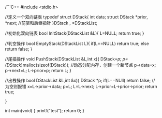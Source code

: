 /```C++
#include <stdio.h>

//定义一个双向链表
typedef struct DStack{
    int data;
    struct DStack *prior, *next;  //前驱和后继指针
}DStack , *DStackList;

//初始化双向链表
bool InitStack(DStackList &L){
    L=NULL;
    return true;
}

//判空操作
bool EmptyStack(DStackList L){
    if(L==NULL)
        return true;
    else 
        return false;
}


//尾插操作
void PushStack(DStackList &L,int x){
    DStack=*p;
    p=(DStack*)malloc(sizeof(DStack)); //动态分配内存，创建一个新节点
    p->data=x;
    p->next=L;
    L->prior=p;
    return L;
}

//出栈操作
bool DStackList &L,int &x){
    DStack *p;
    if(L==NUll)
        return false;  //为空则报错
    x=L->prior->data;
    p=L;
    L=L->next;
    L->prior=L->prior->prior;
    return true;
    
        
}


int main(void) { 
	printf("test");
	return 0;
}
```/